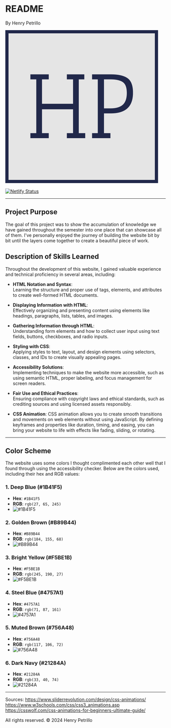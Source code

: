 # README  

By Henry Petrillo  

![alt text](<img/final project logo.png>)

[![Netlify Status](https://api.netlify.com/api/v1/badges/f61160f9-3926-45cf-a5fd-68e20b49c232/deploy-status)](https://app.netlify.com/sites/about-me-henrypetrillo/deploys)  

---

## Project Purpose

The goal of this project was to show the accumulation of knowledge we have gained throughout the semester into one place that can showcase all of them. I've personally enjoyed the journey of building the website bit by bit until the layers come together to create a beautiful piece of work.

## Description of Skills Learned  

Throughout the development of this website, I gained valuable experience and technical proficiency in several areas, including:  

- **HTML Notation and Syntax**:  
  Learning the structure and proper use of tags, elements, and attributes to create well-formed HTML documents.

- **Displaying Information with HTML**:  
  Effectively organizing and presenting content using elements like headings, paragraphs, lists, tables, and images.

- **Gathering Information through HTML**:  
  Understanding form elements and how to collect user input using text fields, buttons, checkboxes, and radio inputs.

- **Styling with CSS**:  
  Applying styles to text, layout, and design elements using selectors, classes, and IDs to create visually appealing pages.

- **Accessibility Solutions**:  
  Implementing techniques to make the website more accessible, such as using semantic HTML, proper labeling, and focus management for screen readers.

- **Fair Use and Ethical Practices**:  
  Ensuring compliance with copyright laws and ethical standards, such as crediting sources and using licensed assets responsibly.

- **CSS Animation**:
  CSS animation allows you to create smooth transitions and movements on web elements without using JavaScript. By defining keyframes and properties like duration, timing, and easing, you can bring your website to life with effects like fading, sliding, or rotating.

---

## Color Scheme  

The website uses some colors I thought complimented each other well that I found through using the accessibility checker. Below are the colors used, including their hex and RGB values:

### 1. **Deep Blue (#1B41F5)**  
- **Hex**: `#1B41F5`  
- **RGB**: `rgb(27, 65, 245)`  
- ![#1B41F5](https://via.placeholder.com/20/1B41F5/FFFFFF?text=+)  

### 2. **Golden Brown (#B89B44)**  
- **Hex**: `#B89B44`  
- **RGB**: `rgb(184, 155, 68)`  
- ![#B89B44](https://via.placeholder.com/20/B89B44/FFFFFF?text=+)  

### 3. **Bright Yellow (#F5BE1B)**  
- **Hex**: `#F5BE1B`  
- **RGB**: `rgb(245, 190, 27)`  
- ![#F5BE1B](https://via.placeholder.com/20/F5BE1B/FFFFFF?text=+)  

### 4. **Steel Blue (#4757A1)**  
- **Hex**: `#4757A1`  
- **RGB**: `rgb(71, 87, 161)`  
- ![#4757A1](https://via.placeholder.com/20/4757A1/FFFFFF?text=+)  

### 5. **Muted Brown (#756A48)**  
- **Hex**: `#756A48`  
- **RGB**: `rgb(117, 106, 72)`  
- ![#756A48](https://via.placeholder.com/20/756A48/FFFFFF?text=+)  

### 6. **Dark Navy (#21284A)**  
- **Hex**: `#21284A`  
- **RGB**: `rgb(33, 40, 74)`  
- ![#21284A](https://via.placeholder.com/20/21284A/FFFFFF?text=+)  

---

Sources:
https://www.sliderrevolution.com/design/css-animations/
https://www.w3schools.com/css/css3_animations.asp
https://csswolf.com/css-animations-for-beginners-ultimate-guide/

All rights reserved. © 2024 Henry Petrillo  